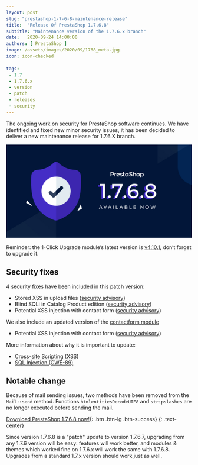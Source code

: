 ```yaml
---
layout: post
slug: "prestashop-1-7-6-8-maintenance-release"
title:  "Release Of PrestaShop 1.7.6.8"
subtitle: "Maintenance version of the 1.7.6.x branch"
date:   2020-09-24 14:00:00
authors: [ PrestaShop ]
image: /assets/images/2020/09/1768_meta.jpg
icon: icon-checked

tags:
 - 1.7
 - 1.7.6.x
 - version
 - patch
 - releases
 - security
---
```



The ongoing work on security for PrestaShop software continues. We have identified and fixed new minor security issues, it has been decided to deliver a new maintenance release for 1.7.6.X branch.

![1.7.6.8 is available!](/assets/images/2020/09/1768_meta.jpg)

Reminder: the 1-Click Upgrade module’s latest version is [v4.10.1](https://github.com/PrestaShop/autoupgrade/releases/tag/v4.10.1), don’t forget to upgrade it.

## Security fixes

4 security fixes have been included in this patch version:

- Stored XSS in upload files ([security advisory](https://github.com/PrestaShop/PrestaShop/security/advisories/GHSA-rc8c-v7rq-q392))
- Blind SQLi in Catalog Product edition ([security advisory](https://github.com/PrestaShop/PrestaShop/security/advisories/GHSA-fghq-8h87-826g))
- Potential XSS injection with contact form ([security advisory](https://github.com/PrestaShop/PrestaShop/security/advisories/GHSA-5cp2-r794-w37w))

We also include an updated version of the [contactform module](https://github.com/PrestaShop/contactform/)
- Potential XSS injection with contact form ([security advisory](https://github.com/PrestaShop/contactform/security/advisories/GHSA-95hx-62rh-gg96))

More information about why it is important to update:
- [Cross-site Scripting (XSS)](https://cwe.mitre.org/data/definitions/79.html)
- [SQL Injection (CWE-89)](https://cwe.mitre.org/data/definitions/89.html)

## Notable change

Because of mail sending issues, two methods have been removed from the `Mail::send` method. Functions `htmlentitiesDecodeUTF8` and `stripslashes` are no longer executed before sending the mail.


[Download PrestaShop 1.7.6.8 now!](https://www.prestashop.com/versions){: .btn .btn-lg .btn-success}
{: .text-center}

Since version 1.7.6.8 is a "patch" update to version 1.7.6.7, upgrading from any 1.7.6 version will be easy: features will work better, and modules & themes which worked fine on 1.7.6.x will work the same with 1.7.6.8. Upgrades from a standard 1.7.x version should work just as well.
